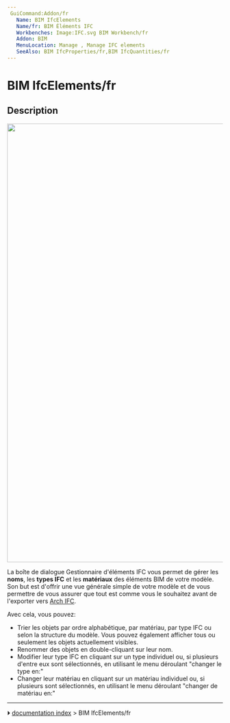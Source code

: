 ```yaml
---
 GuiCommand:Addon/fr
   Name: BIM IfcElements
   Name/fr: BIM Éléments IFC
   Workbenches: Image:IFC.svg BIM Workbench/fr
   Addon: BIM
   MenuLocation: Manage , Manage IFC elements
   SeeAlso: BIM IfcProperties/fr,BIM IfcQuantities/fr
---
```


# BIM IfcElements/fr

## Description

<img alt="" src=images/BIM_ifcelements_screenshot.png  style="width:1024px;">

La boîte de dialogue Gestionnaire d\'éléments IFC vous permet de gérer les **noms**, les **types IFC** et les **matériaux** des éléments BIM de votre modèle. Son but est d'offrir une vue générale simple de votre modèle et de vous permettre de vous assurer que tout est comme vous le souhaitez avant de l'exporter vers [Arch IFC](Arch_IFC/fr.md).

Avec cela, vous pouvez:

-   Trier les objets par ordre alphabétique, par matériau, par type IFC ou selon la structure du modèle. Vous pouvez également afficher tous ou seulement les objets actuellement visibles.
-   Renommer des objets en double-cliquant sur leur nom.
-   Modifier leur type IFC en cliquant sur un type individuel ou, si plusieurs d\'entre eux sont sélectionnés, en utilisant le menu déroulant \"changer le type en:\"
-   Changer leur matériau en cliquant sur un matériau individuel ou, si plusieurs sont sélectionnés, en utilisant le menu déroulant \"changer de matériau en:\"



---
⏵ [documentation index](../README.md) > BIM IfcElements/fr

